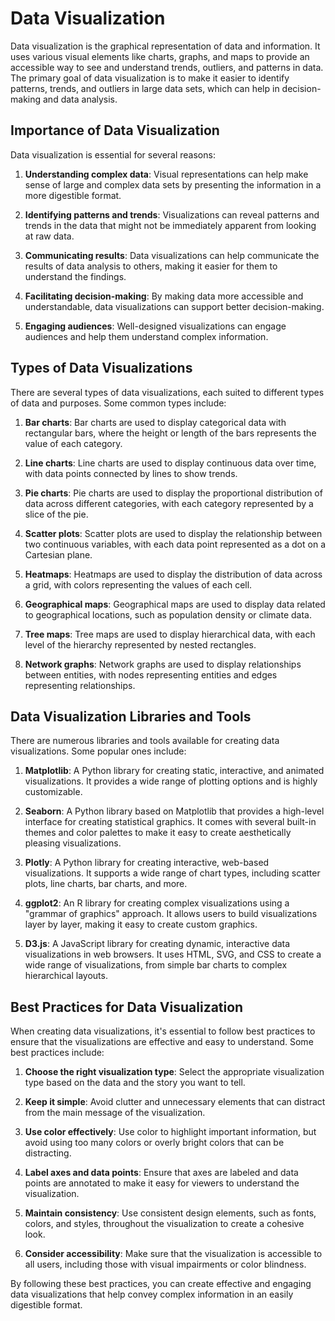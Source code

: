 # Data Visualization

Data visualization is the graphical representation of data and information. It uses various visual elements like charts, graphs, and maps to provide an accessible way to see and understand trends, outliers, and patterns in data. The primary goal of data visualization is to make it easier to identify patterns, trends, and outliers in large data sets, which can help in decision-making and data analysis.

## Importance of Data Visualization

Data visualization is essential for several reasons:

1. **Understanding complex data**: Visual representations can help make sense of large and complex data sets by presenting the information in a more digestible format.

2. **Identifying patterns and trends**: Visualizations can reveal patterns and trends in the data that might not be immediately apparent from looking at raw data.

3. **Communicating results**: Data visualizations can help communicate the results of data analysis to others, making it easier for them to understand the findings.

4. **Facilitating decision-making**: By making data more accessible and understandable, data visualizations can support better decision-making.

5. **Engaging audiences**: Well-designed visualizations can engage audiences and help them understand complex information.

## Types of Data Visualizations

There are several types of data visualizations, each suited to different types of data and purposes. Some common types include:

1. **Bar charts**: Bar charts are used to display categorical data with rectangular bars, where the height or length of the bars represents the value of each category.

2. **Line charts**: Line charts are used to display continuous data over time, with data points connected by lines to show trends.

3. **Pie charts**: Pie charts are used to display the proportional distribution of data across different categories, with each category represented by a slice of the pie.

4. **Scatter plots**: Scatter plots are used to display the relationship between two continuous variables, with each data point represented as a dot on a Cartesian plane.

5. **Heatmaps**: Heatmaps are used to display the distribution of data across a grid, with colors representing the values of each cell.

6. **Geographical maps**: Geographical maps are used to display data related to geographical locations, such as population density or climate data.

7. **Tree maps**: Tree maps are used to display hierarchical data, with each level of the hierarchy represented by nested rectangles.

8. **Network graphs**: Network graphs are used to display relationships between entities, with nodes representing entities and edges representing relationships.

## Data Visualization Libraries and Tools

There are numerous libraries and tools available for creating data visualizations. Some popular ones include:

1. **Matplotlib**: A Python library for creating static, interactive, and animated visualizations. It provides a wide range of plotting options and is highly customizable.

2. **Seaborn**: A Python library based on Matplotlib that provides a high-level interface for creating statistical graphics. It comes with several built-in themes and color palettes to make it easy to create aesthetically pleasing visualizations.

3. **Plotly**: A Python library for creating interactive, web-based visualizations. It supports a wide range of chart types, including scatter plots, line charts, bar charts, and more.

4. **ggplot2**: An R library for creating complex visualizations using a "grammar of graphics" approach. It allows users to build visualizations layer by layer, making it easy to create custom graphics.

5. **D3.js**: A JavaScript library for creating dynamic, interactive data visualizations in web browsers. It uses HTML, SVG, and CSS to create a wide range of visualizations, from simple bar charts to complex hierarchical layouts.

## Best Practices for Data Visualization

When creating data visualizations, it's essential to follow best practices to ensure that the visualizations are effective and easy to understand. Some best practices include:

1. **Choose the right visualization type**: Select the appropriate visualization type based on the data and the story you want to tell.

2. **Keep it simple**: Avoid clutter and unnecessary elements that can distract from the main message of the visualization.

3. **Use color effectively**: Use color to highlight important information, but avoid using too many colors or overly bright colors that can be distracting.

4. **Label axes and data points**: Ensure that axes are labeled and data points are annotated to make it easy for viewers to understand the visualization.

5. **Maintain consistency**: Use consistent design elements, such as fonts, colors, and styles, throughout the visualization to create a cohesive look.

6. **Consider accessibility**: Make sure that the visualization is accessible to all users, including those with visual impairments or color blindness.

By following these best practices, you can create effective and engaging data visualizations that help convey complex information in an easily digestible format.

